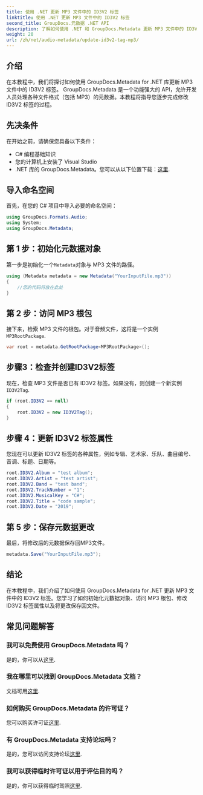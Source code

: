 ```yaml
---
title: 使用 .NET 更新 MP3 文件中的 ID3V2 标签
linktitle: 使用 .NET 更新 MP3 文件中的 ID3V2 标签
second_title: GroupDocs.元数据 .NET API
description: 了解如何使用 .NET 和 GroupDocs.Metadata 更新 MP3 文件中的 ID3V2 标签，以实现高效的文件管理。
weight: 20
url: /zh/net/audio-metadata/update-id3v2-tag-mp3/
---
```

## 介绍
在本教程中，我们将探讨如何使用 GroupDocs.Metadata for .NET 库更新 MP3 文件中的 ID3V2 标签。 GroupDocs.Metadata 是一个功能强大的 API，允许开发人员处理各种文件格式（包括 MP3）的元数据。本教程将指导您逐步完成修改 ID3V2 标签的过程。
## 先决条件
在开始之前，请确保您具备以下条件：
- C# 编程基础知识
- 您的计算机上安装了 Visual Studio
-  .NET 库的 GroupDocs.Metadata。您可以从以下位置下载：[这里](https://releases.groupdocs.com/metadata/net/).

## 导入命名空间
首先，在您的 C# 项目中导入必要的命名空间：
```csharp
using GroupDocs.Formats.Audio;
using System;
using GroupDocs.Metadata;
```
## 第 1 步：初始化元数据对象
第一步是初始化一个`Metadata`对象与 MP3 文件的路径。
```csharp
using (Metadata metadata = new Metadata("YourInputFile.mp3"))
{
    //您的代码将放在此处
}
```
## 第 2 步：访问 MP3 根包
接下来，检索 MP3 文件的根包。对于音频文件，这将是一个实例`MP3RootPackage`.
```csharp
var root = metadata.GetRootPackage<MP3RootPackage>();
```
## 步骤3：检查并创建ID3V2标签
现在，检查 MP3 文件是否已有 ID3V2 标签。如果没有，则创建一个新实例`ID3V2Tag`.
```csharp
if (root.ID3V2 == null)
{
    root.ID3V2 = new ID3V2Tag();
}
```
## 步骤 4：更新 ID3V2 标签属性
您现在可以更新 ID3V2 标签的各种属性，例如专辑、艺术家、乐队、曲目编号、音调、标题、日期等。
```csharp
root.ID3V2.Album = "test album";
root.ID3V2.Artist = "test artist";
root.ID3V2.Band = "test band";
root.ID3V2.TrackNumber = "1";
root.ID3V2.MusicalKey = "C#";
root.ID3V2.Title = "code sample";
root.ID3V2.Date = "2019";
```
## 第 5 步：保存元数据更改
最后，将修改后的元数据保存回MP3文件。
```csharp
metadata.Save("YourInputFile.mp3");
```

## 结论
在本教程中，我们介绍了如何使用 GroupDocs.Metadata for .NET 更新 MP3 文件中的 ID3V2 标签。您学习了如何初始化元数据对象、访问 MP3 根包、修改 ID3V2 标签属性以及将更改保存回文件。

## 常见问题解答
### 我可以免费使用 GroupDocs.Metadata 吗？
是的，你可以从[这里](https://releases.groupdocs.com/).
### 我在哪里可以找到 GroupDocs.Metadata 文档？
文档可用[这里](https://tutorials.groupdocs.com/metadata/net/).
### 如何购买 GroupDocs.Metadata 的许可证？
您可以购买许可证[这里](https://purchase.groupdocs.com/buy).
### 有 GroupDocs.Metadata 支持论坛吗？
是的，您可以访问支持论坛[这里](https://forum.groupdocs.com/c/metadata/14).
### 我可以获得临时许可证以用于评估目的吗？
是的，你可以获得临时驾照[这里](https://purchase.groupdocs.com/temporary-license/).